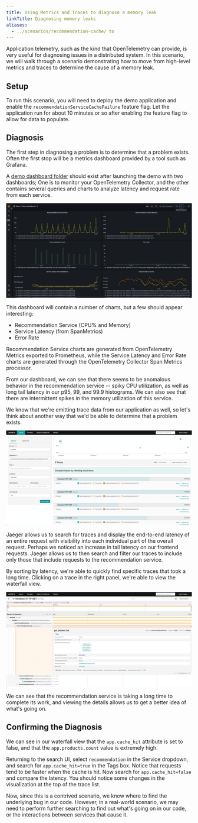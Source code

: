 ```yaml
---
title: Using Metrics and Traces to diagnose a memory leak
linkTitle: Diagnosing memory leaks
aliases:
  - ../scenarios/recommendation-cache/ to
---
```


Application telemetry, such as the kind that OpenTelemetry can provide, is very
useful for diagnosing issues in a distributed system. In this scenario, we will
walk through a scenario demonstrating how to move from high-level metrics and
traces to determine the cause of a memory leak.

## Setup

To run this scenario, you will need to deploy the demo application and enable
the `recommendationServiceCacheFailure` feature flag. Let the application run
for about 10 minutes or so after enabling the feature flag to allow for data to
populate.

## Diagnosis

The first step in diagnosing a problem is to determine that a problem exists.
Often the first stop will be a metrics dashboard provided by a tool such as
Grafana.

A [demo dashboard folder](http://localhost:8080/grafana/dashboards) should exist
after launching the demo with two dashboards; One is to monitor your
OpenTelemetry Collector, and the other contains several queries and charts to
analyze latency and request rate from each service.

![Grafana dashboard](grafana-dashboard.png)

This dashboard will contain a number of charts, but a few should appear
interesting:

- Recommendation Service (CPU% and Memory)
- Service Latency (from SpanMetrics)
- Error Rate

Recommendation Service charts are generated from OpenTelemetry Metrics exported
to Prometheus, while the Service Latency and Error Rate charts are generated
through the OpenTelemetry Collector Span Metrics processor.

From our dashboard, we can see that there seems to be anomalous behavior in the
recommendation service -- spiky CPU utilization, as well as long tail latency in
our p95, 99, and 99.9 histograms. We can also see that there are intermittent
spikes in the memory utilization of this service.

We know that we're emitting trace data from our application as well, so let's
think about another way that we'd be able to determine that a problem exists.

![Jaeger](jaeger.png)

Jaeger allows us to search for traces and display the end-to-end latency of an
entire request with visibility into each individual part of the overall request.
Perhaps we noticed an increase in tail latency on our frontend requests. Jaeger
allows us to then search and filter our traces to include only those that
include requests to the recommendation service.

By sorting by latency, we're able to quickly find specific traces that took a
long time. Clicking on a trace in the right panel, we're able to view the
waterfall view.

![Jaeger waterfall](jaeger-waterfall.png)

We can see that the recommendation service is taking a long time to complete its
work, and viewing the details allows us to get a better idea of what's going on.

## Confirming the Diagnosis

We can see in our waterfall view that the `app.cache_hit` attribute is set to
false, and that the `app.products.count` value is extremely high.

Returning to the search UI, select `recommendation` in the Service dropdown, and
search for `app.cache_hit=true` in the Tags box. Notice that requests tend to be
faster when the cache is hit. Now search for `app.cache_hit=false` and compare
the latency. You should notice some changes in the visualization at the top of
the trace list.

Now, since this is a contrived scenario, we know where to find the underlying
bug in our code. However, in a real-world scenario, we may need to perform
further searching to find out what's going on in our code, or the interactions
between services that cause it.
